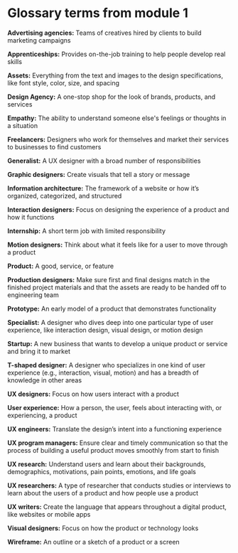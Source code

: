 # Glossary terms from module 1
**Advertising agencies:** Teams of creatives hired by clients to build marketing campaigns

**Apprenticeships:** Provides on-the-job training to help people develop real skills

**Assets:** Everything from the text and images to the design specifications, like font style, color, size, and spacing

**Design Agency:** A one-stop shop for the look of brands, products, and services

**Empathy:** The ability to understand someone else's feelings or thoughts in a situation

**Freelancers:** Designers who work for themselves and market their services to businesses to find customers

**Generalist:** A UX designer with a broad number of responsibilities

**Graphic designers:** Create visuals that tell a story or message

**Information architecture:** The framework of a website or how it’s organized, categorized, and structured

**Interaction designers:** Focus on designing the experience of a product and how it functions

**Internship:** A short term job with limited responsibility 

**Motion designers:** Think about what it feels like for a user to move through a product

**Product:** A good, service, or feature

**Production designers:** Make sure first and final designs match in the finished project materials and that the assets are ready to be handed off to engineering team

**Prototype:** An early model of a product that demonstrates functionality

**Specialist:** A designer who dives deep into one particular type of user experience, like interaction design, visual design, or motion design

**Startup:** A new business that wants to develop a unique product or service and bring it to market

**T-shaped designer:** A designer who specializes in one kind of user experience (e.g., interaction, visual, motion) and has a breadth of knowledge in other areas

**UX designers:** Focus on how users interact with a product

**User experience:** How a person, the user, feels about interacting with, or experiencing, a product

**UX engineers:** Translate the design’s intent into a functioning experience

**UX program managers:** Ensure clear and timely communication so that the process of building a useful product moves smoothly from start to finish

**UX research:** Understand users and learn about their backgrounds, demographics, motivations, pain points, emotions, and life goals

**UX researchers:** A type of researcher that conducts studies or interviews to learn about the users of a product and how people use a product

**UX writers:** Create the language that appears throughout a digital product, like websites or mobile apps

**Visual designers:** Focus on how the product or technology looks

**Wireframe:** An outline or a sketch of a product or a screen
